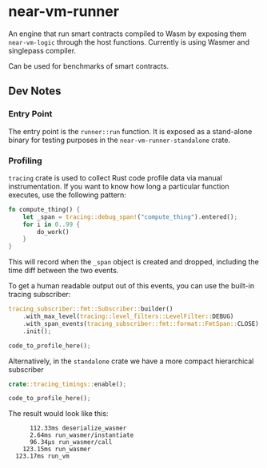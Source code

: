 # near-vm-runner

An engine that run smart contracts compiled to Wasm by exposing
them `near-vm-logic` through the host functions. Currently is using Wasmer and singlepass compiler.

Can be used for benchmarks of smart contracts.


## Dev Notes

### Entry Point

The entry point is the `runner::run` function.
It is exposed as a stand-alone binary for testing purposes in the `near-vm-runner-standalone` crate.

### Profiling

`tracing` crate is used to collect Rust code profile data via manual instrumentation.
If you want to know how long a particular function executes, use the following pattern:

```rust
fn compute_thing() {
    let _span = tracing::debug_span!("compute_thing").entered();
    for i in 0..99 {
        do_work()
    }
}
```

This will record when the `_span` object is created and dropped, including the time diff between the two events.

To get a human readable output out of this events, you can use the built-in tracing subscriber:

```rust
tracing_subscriber::fmt::Subscriber::builder()
    .with_max_level(tracing::level_filters::LevelFilter::DEBUG)
    .with_span_events(tracing_subscriber::fmt::format::FmtSpan::CLOSE)
    .init();

code_to_profile_here();
```

Alternatively, in the `standalone` crate we have a more compact hierarchical subscriber

```rust
crate::tracing_timings::enable();

code_to_profile_here();
```

The result would look like this:

```
      112.33ms deserialize_wasmer
      2.64ms run_wasmer/instantiate
      96.34µs run_wasmer/call
    123.15ms run_wasmer
  123.17ms run_vm
```
